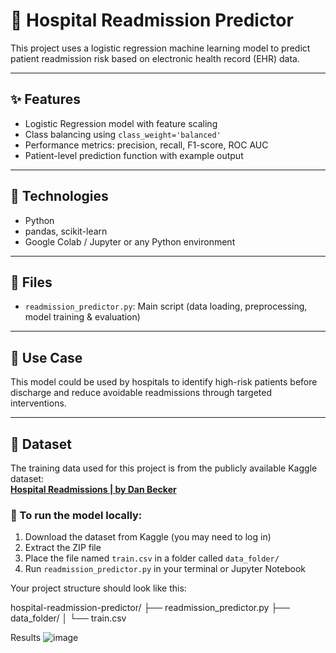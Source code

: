 # 🏥 Hospital Readmission Predictor

This project uses a logistic regression machine learning model to predict patient readmission risk based on electronic health record (EHR) data.

---

## ✨ Features

- Logistic Regression model with feature scaling
- Class balancing using `class_weight='balanced'`
- Performance metrics: precision, recall, F1-score, ROC AUC
- Patient-level prediction function with example output

---

## 🧰 Technologies

- Python
- pandas, scikit-learn
- Google Colab / Jupyter or any Python environment

---

## 📁 Files

- `readmission_predictor.py`: Main script (data loading, preprocessing, model training & evaluation)

---

## 📌 Use Case

This model could be used by hospitals to identify high-risk patients before discharge and reduce avoidable readmissions through targeted interventions.

---

## 📂 Dataset

The training data used for this project is from the publicly available Kaggle dataset:  
**[Hospital Readmissions | by Dan Becker](https://www.kaggle.com/datasets/dansbecker/hospital-readmissions/data)**

### 🔄 To run the model locally:
1. Download the dataset from Kaggle (you may need to log in)
2. Extract the ZIP file
3. Place the file named `train.csv` in a folder called `data_folder/`
4. Run `readmission_predictor.py` in your terminal or Jupyter Notebook

Your project structure should look like this:

hospital-readmission-predictor/ ├── readmission_predictor.py ├── data_folder/ │ └── train.csv

Results
![image](https://github.com/user-attachments/assets/badb9609-13f6-42b7-990b-a1e5e1c0b6b5)



